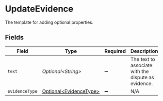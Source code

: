 # UpdateEvidence

The template for adding optional properties.


## Fields

| Field                                                              | Type                                                               | Required                                                           | Description                                                        |
| ------------------------------------------------------------------ | ------------------------------------------------------------------ | ------------------------------------------------------------------ | ------------------------------------------------------------------ |
| `text`                                                             | *Optional\<String>*                                                | :heavy_minus_sign:                                                 | The text to associate with the dispute as evidence.                |
| `evidenceType`                                                     | [Optional\<EvidenceType>](../../models/components/EvidenceType.md) | :heavy_minus_sign:                                                 | N/A                                                                |